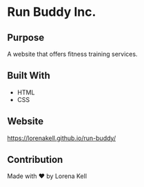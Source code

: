 <!-- @format -->

# Run Buddy Inc.

## Purpose

A website that offers fitness training services.

## Built With

- HTML
- CSS

## Website

https://lorenakell.github.io/run-buddy/

## Contribution

Made with ❤️ by Lorena Kell
